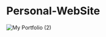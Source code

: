 # Personal-WebSite

![My Portfolio (2)](https://user-images.githubusercontent.com/112069422/230423706-f04b6a19-821b-4861-a83d-77cb69fc1ae0.png)
